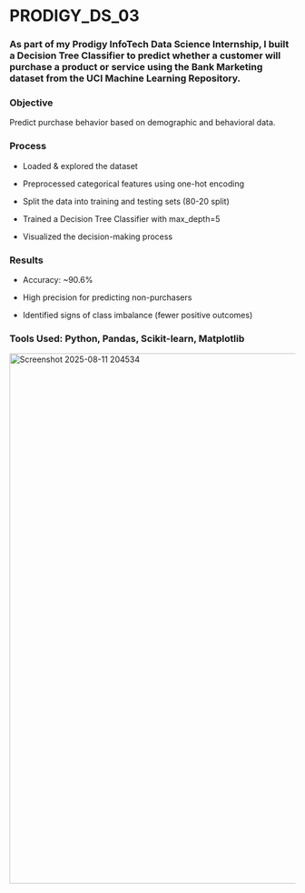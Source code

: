 # PRODIGY_DS_03

### As part of my Prodigy InfoTech Data Science Internship, I built a Decision Tree Classifier to predict whether a customer will purchase a product or service using the Bank Marketing dataset from the UCI Machine Learning Repository.

### Objective
Predict purchase behavior based on demographic and behavioral data.

### Process

- Loaded & explored the dataset

- Preprocessed categorical features using one-hot encoding

- Split the data into training and testing sets (80-20 split)

- Trained a Decision Tree Classifier with max_depth=5

- Visualized the decision-making process

### Results

- Accuracy: ~90.6%

- High precision for predicting non-purchasers

- Identified signs of class imbalance (fewer positive outcomes)

### Tools Used: Python, Pandas, Scikit-learn, Matplotlib


<img width="1676" height="933" alt="Screenshot 2025-08-11 204534" src="https://github.com/user-attachments/assets/ac3f7703-2f19-4918-8a0b-580fadd24959" />

